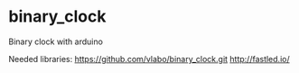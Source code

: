 # binary_clock
Binary clock with arduino


Needed libraries:
https://github.com/vlabo/binary_clock.git
http://fastled.io/
